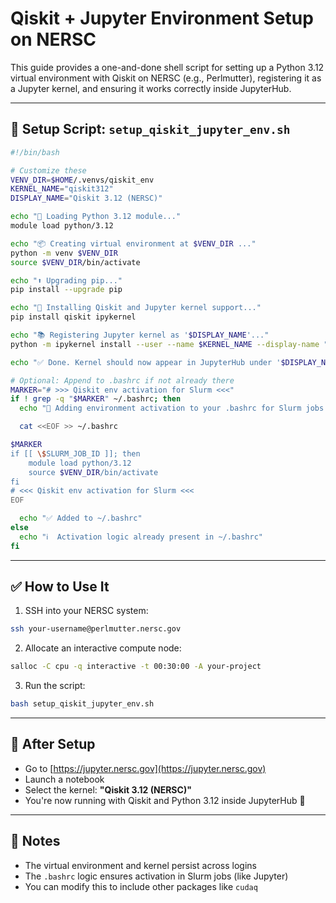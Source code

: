 # Qiskit + Jupyter Environment Setup on NERSC

This guide provides a one-and-done shell script for setting up a Python 3.12 virtual environment with Qiskit on NERSC (e.g., Perlmutter), registering it as a Jupyter kernel, and ensuring it works correctly inside JupyterHub.

---

## 🔧 Setup Script: `setup_qiskit_jupyter_env.sh`

```bash
#!/bin/bash

# Customize these
VENV_DIR=$HOME/.venvs/qiskit_env
KERNEL_NAME="qiskit312"
DISPLAY_NAME="Qiskit 3.12 (NERSC)"

echo "🔁 Loading Python 3.12 module..."
module load python/3.12

echo "📦 Creating virtual environment at $VENV_DIR ..."
python -m venv $VENV_DIR
source $VENV_DIR/bin/activate

echo "⬆ Upgrading pip..."
pip install --upgrade pip

echo "🔧 Installing Qiskit and Jupyter kernel support..."
pip install qiskit ipykernel

echo "📚 Registering Jupyter kernel as '$DISPLAY_NAME'..."
python -m ipykernel install --user --name $KERNEL_NAME --display-name "$DISPLAY_NAME"

echo "✅ Done. Kernel should now appear in JupyterHub under '$DISPLAY_NAME'."

# Optional: Append to .bashrc if not already there
MARKER="# >>> Qiskit env activation for Slurm <<<"
if ! grep -q "$MARKER" ~/.bashrc; then
  echo "📝 Adding environment activation to your .bashrc for Slurm jobs..."

  cat <<EOF >> ~/.bashrc

$MARKER
if [[ \$SLURM_JOB_ID ]]; then
    module load python/3.12
    source $VENV_DIR/bin/activate
fi
# <<< Qiskit env activation for Slurm <<<
EOF

  echo "✅ Added to ~/.bashrc"
else
  echo "ℹ️  Activation logic already present in ~/.bashrc"
fi
```

---

## ✅ How to Use It

1. SSH into your NERSC system:
```bash
ssh your-username@perlmutter.nersc.gov
```

2. Allocate an interactive compute node:
```bash
salloc -C cpu -q interactive -t 00:30:00 -A your-project
```

3. Run the script:
```bash
bash setup_qiskit_jupyter_env.sh
```

---

## 🚀 After Setup
- Go to [https://jupyter.nersc.gov](https://jupyter.nersc.gov)
- Launch a notebook
- Select the kernel: **"Qiskit 3.12 (NERSC)"**
- You're now running with Qiskit and Python 3.12 inside JupyterHub 🎉

---

## 🧠 Notes
- The virtual environment and kernel persist across logins
- The `.bashrc` logic ensures activation in Slurm jobs (like Jupyter)
- You can modify this to include other packages like `cudaq`


